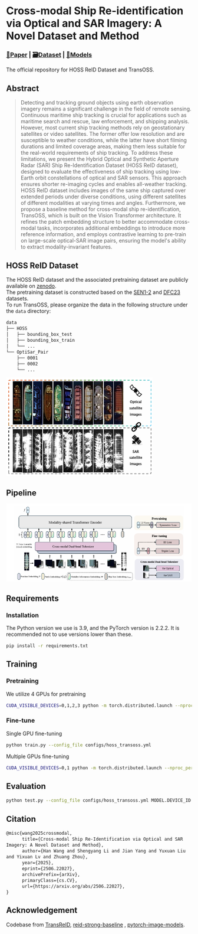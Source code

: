 #  Cross-modal Ship Re-identification via Optical and SAR Imagery: A Novel Dataset and Method

### [**📝Paper**](https://arxiv.org/abs/2506.22027) | [**🗃️Dataset**](https://zenodo.org/records/15860212) | [**🤖Models**](https://huggingface.co/Alioth2000/TransOSS/tree/main)
The official repository for HOSS ReID Dataset and TransOSS.

## Abstract
>Detecting and tracking ground objects using earth observation imagery remains a significant challenge in the field of remote sensing.
Continuous maritime ship tracking is crucial for applications such as maritime search and rescue, law enforcement, and shipping analysis.
However, most current ship tracking methods rely on geostationary satellites or video satellites.
The former offer low resolution and are susceptible to weather conditions, while the latter have short filming durations and limited coverage areas, making them less suitable for the real-world requirements of ship tracking.
To address these limitations, we present the Hybrid Optical and Synthetic Aperture Radar (SAR) Ship Re-Identification Dataset (HOSS ReID dataset), designed to evaluate the effectiveness of ship tracking using low-Earth orbit constellations of optical and SAR sensors.
This approach ensures shorter re-imaging cycles and enables all-weather tracking.
HOSS ReID dataset includes images of the same ship captured over extended periods under diverse conditions, using different satellites of different modalities at varying times and angles.
Furthermore, we propose a baseline method for cross-modal ship re-identification, TransOSS, which is built on the Vision Transformer architecture.
It refines the patch embedding structure to better accommodate cross-modal tasks, incorporates additional embeddings to introduce more reference information, and employs contrastive learning to pre-train on large-scale optical-SAR image pairs, ensuring the model's ability to extract modality-invariant features.

## HOSS ReID Dataset
The HOSS ReID dataset and the associated pretraining dataset are publicly available on [zenodo](https://zenodo.org/records/15860212). \
The pretraining dataset is constructed based on the [SEN1-2](https://www.kaggle.com/datasets/requiemonk/sentinel12-image-pairs-segregated-by-terrain) and [DFC23](https://ieee-dataport.org/competitions/2023-ieee-grss-data-fusion-contest-large-scale-fine-grained-building-classification) datasets. \
To run TransOSS, please organize the data in the following structure under the `data` directory:
```
data
├── HOSS
│   ├── bounding_box_test
│   ├── bounding_box_train
│   └── ...
└── OptiSar_Pair
    ├── 0001
    ├── 0002
    └── ...

```

![framework](figs/dataset.png)

## Pipeline

![framework](figs/framework.png)

## Requirements

### Installation
The Python version we use is 3.9, and the PyTorch version is 2.2.2. It is recommended not to use versions lower than these.

```bash
pip install -r requirements.txt
```

## Training
### Pretraining
We utilize 4 GPUs for pretraining
```bash
CUDA_VISIBLE_DEVICES=0,1,2,3 python -m torch.distributed.launch --nproc_per_node=4 --master_port 6667 train_pair.py --config_file configs/pretrian_transoss.yml MODEL.DIST_TRAIN True
```
### Fine-tune
Single GPU fine-tuning
```bash
python train.py --config_file configs/hoss_transoss.yml
```
Multiple GPUs fine-tuning
```bash
CUDA_VISIBLE_DEVICES=0,1 python -m torch.distributed.launch --nproc_per_node=2 --master_port 6667 train.py --config_file configs/hoss_transoss.yml MODEL.DIST_TRAIN True
```
## Evaluation
```bash
python test.py --config_file configs/hoss_transoss.yml MODEL.DEVICE_ID "('0')"  TEST.WEIGHT 'weights/HOSS_TransOSS.pth'
```

## Citation
```
@misc{wang2025crossmodal,
      title={Cross-modal Ship Re-Identification via Optical and SAR Imagery: A Novel Dataset and Method}, 
      author={Han Wang and Shengyang Li and Jian Yang and Yuxuan Liu and Yixuan Lv and Zhuang Zhou},
      year={2025},
      eprint={2506.22027},
      archivePrefix={arXiv},
      primaryClass={cs.CV},
      url={https://arxiv.org/abs/2506.22027}, 
}
```

## Acknowledgement
Codebase from [TransReID](https://github.com/damo-cv/TransReID/tree/main), [reid-strong-baseline](https://github.com/michuanhaohao/reid-strong-baseline) , [pytorch-image-models](https://github.com/rwightman/pytorch-image-models).